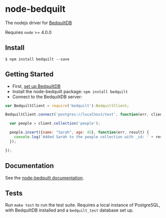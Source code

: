 node-bedquilt
=============

The nodejs driver for [BedquiltDB](http://bedquiltdb.github.io)

Requires `node` >= 4.0.0


## Install

```
$ npm install bedquilt --save
```


## Getting Started

- First, [set up BedquiltDB](http://bedquiltdb.readthedocs.org/en/latest/getting_started/)
- Install the node-bedquilt package: `npm install bedquilt`
- Connect to the BedquiltDB server:
```javascript
var BedquiltClient = require('bedquilt').BedquiltClient;

BedquiltClient.connect('postgres://localhost/test', function(err, client) {

  var people = client.collection('people');

  people.insert({name: "Sarah", age: 45}, function(err, result) {
    console.log('Added Sarah to the people collection with _id: ' + result);
  });

});
```

## Documentation

See the [node-bedquilt documentation](http://node-bedquilt.readthedocs.org/en/latest).


## Tests

Run `make test` to run the test suite. Requires a local instance of PostgreSQL, with BedquiltDB installed and
a `bedquilt_test` database set up.
